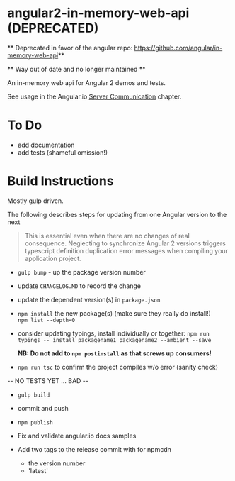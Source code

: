 # angular2-in-memory-web-api (DEPRECATED)

** Deprecated in favor of the angular repo: https://github.com/angular/in-memory-web-api**

** Way out of date and no longer maintained **

An in-memory web api for Angular 2 demos and tests.

See usage in the Angular.io
[Server Communication](https://angular.io/docs/ts/latest/guide/server-communication.html) chapter.

# To Do
* add  documentation
* add tests (shameful omission!)

# Build Instructions

Mostly gulp driven.

The following describes steps for updating from one Angular version to the next

>This is essential even when there are no changes of real consequence.
Neglecting to synchronize Angular 2 versions
triggers typescript definition duplication error messages when
compiling your application project.

- `gulp bump` - up the package version number

- update `CHANGELOG.MD` to record the change

- update the dependent version(s) in `package.json`

- `npm install` the new package(s) (make sure they really do install!)<br>
   `npm list --depth=0`

- consider updating typings, install individually or together:
  `npm run typings -- install packagename1 packagename2 --ambient --save`

   **NB: Do not add to `npm postinstall` as that screws up consumers!**

- `npm run tsc` to confirm the project compiles w/o error (sanity check)

 -- NO TESTS YET ... BAD --

- `gulp build`
- commit and push

- `npm publish`

- Fix and validate angular.io docs samples

- Add two tags to the release commit with for npmcdn
  - the version number
  - 'latest'
